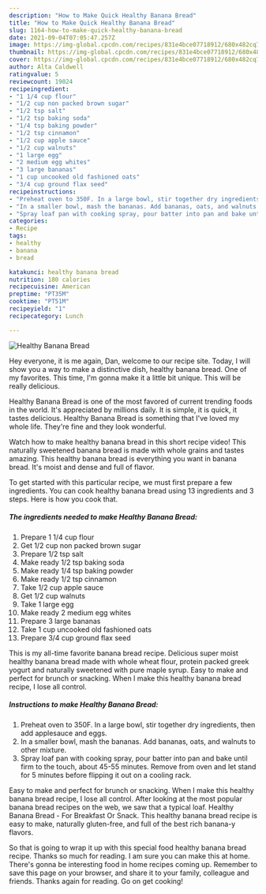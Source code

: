 ```yaml
---
description: "How to Make Quick Healthy Banana Bread"
title: "How to Make Quick Healthy Banana Bread"
slug: 1164-how-to-make-quick-healthy-banana-bread
date: 2021-09-04T07:05:47.257Z
image: https://img-global.cpcdn.com/recipes/831e4bce07718912/680x482cq70/healthy-banana-bread-recipe-main-photo.jpg
thumbnail: https://img-global.cpcdn.com/recipes/831e4bce07718912/680x482cq70/healthy-banana-bread-recipe-main-photo.jpg
cover: https://img-global.cpcdn.com/recipes/831e4bce07718912/680x482cq70/healthy-banana-bread-recipe-main-photo.jpg
author: Alta Caldwell
ratingvalue: 5
reviewcount: 19024
recipeingredient:
- "1 1/4 cup flour"
- "1/2 cup non packed brown sugar"
- "1/2 tsp salt"
- "1/2 tsp baking soda"
- "1/4 tsp baking powder"
- "1/2 tsp cinnamon"
- "1/2 cup apple sauce"
- "1/2 cup walnuts"
- "1 large egg"
- "2 medium egg whites"
- "3 large bananas"
- "1 cup uncooked old fashioned oats"
- "3/4 cup ground flax seed"
recipeinstructions:
- "Preheat oven to 350F. In a large bowl, stir together dry ingredients, then add applesauce and eggs."
- "In a smaller bowl, mash the bananas. Add bananas, oats, and walnuts to other mixture."
- "Spray loaf pan with cooking spray, pour batter into pan and bake until firm to the touch, about 45-55 minutes. Remove from oven and let stand for 5 minutes before flipping it out on a cooling rack."
categories:
- Recipe
tags:
- healthy
- banana
- bread

katakunci: healthy banana bread 
nutrition: 180 calories
recipecuisine: American
preptime: "PT35M"
cooktime: "PT51M"
recipeyield: "1"
recipecategory: Lunch

---
```



![Healthy Banana Bread](https://img-global.cpcdn.com/recipes/831e4bce07718912/680x482cq70/healthy-banana-bread-recipe-main-photo.jpg)

Hey everyone, it is me again, Dan, welcome to our recipe site. Today, I will show you a way to make a distinctive dish, healthy banana bread. One of my favorites. This time, I'm gonna make it a little bit unique. This will be really delicious.

Healthy Banana Bread is one of the most favored of current trending foods in the world. It's appreciated by millions daily. It is simple, it is quick, it tastes delicious. Healthy Banana Bread is something that I've loved my whole life. They're fine and they look wonderful.

Watch how to make healthy banana bread in this short recipe video! This naturally sweetened banana bread is made with whole grains and tastes amazing. This healthy banana bread is everything you want in banana bread. It&#39;s moist and dense and full of flavor.


To get started with this particular recipe, we must first prepare a few ingredients. You can cook healthy banana bread using 13 ingredients and 3 steps. Here is how you cook that.

<!--inarticleads1-->

##### The ingredients needed to make Healthy Banana Bread:

1. Prepare 1 1/4 cup flour
1. Get 1/2 cup non packed brown sugar
1. Prepare 1/2 tsp salt
1. Make ready 1/2 tsp baking soda
1. Make ready 1/4 tsp baking powder
1. Make ready 1/2 tsp cinnamon
1. Take 1/2 cup apple sauce
1. Get 1/2 cup walnuts
1. Take 1 large egg
1. Make ready 2 medium egg whites
1. Prepare 3 large bananas
1. Take 1 cup uncooked old fashioned oats
1. Prepare 3/4 cup ground flax seed


This is my all-time favorite banana bread recipe. Delicious super moist healthy banana bread made with whole wheat flour, protein packed greek yogurt and naturally sweetened with pure maple syrup. Easy to make and perfect for brunch or snacking. When I make this healthy banana bread recipe, I lose all control. 

<!--inarticleads2-->

##### Instructions to make Healthy Banana Bread:

1. Preheat oven to 350F. In a large bowl, stir together dry ingredients, then add applesauce and eggs.
1. In a smaller bowl, mash the bananas. Add bananas, oats, and walnuts to other mixture.
1. Spray loaf pan with cooking spray, pour batter into pan and bake until firm to the touch, about 45-55 minutes. Remove from oven and let stand for 5 minutes before flipping it out on a cooling rack.


Easy to make and perfect for brunch or snacking. When I make this healthy banana bread recipe, I lose all control. After looking at the most popular banana bread recipes on the web, we saw that a typical loaf. Healthy Banana Bread - For Breakfast Or Snack. This healthy banana bread recipe is easy to make, naturally gluten-free, and full of the best rich banana-y flavors. 

So that is going to wrap it up with this special food healthy banana bread recipe. Thanks so much for reading. I am sure you can make this at home. There's gonna be interesting food in home recipes coming up. Remember to save this page on your browser, and share it to your family, colleague and friends. Thanks again for reading. Go on get cooking!
